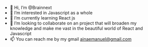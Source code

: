 - 👋 Hi, I’m @Brainnext
- 👀 I’m interested in Javascript as a whole 
- 🌱 I’m currently learning React js
- 💞️ I’m looking to collaborate on an project that will broaden my knowledge and make me vast in the beautiful world of React and Javascript
- 📫 You can reach me by my gmail ainaemanuel@gmail.com

<!---
Brainnext/Brainnext is a ✨ special ✨ repository because its `README.md` (this file) appears on your GitHub profile.
You can click the Preview link to take a look at your changes.
--->
